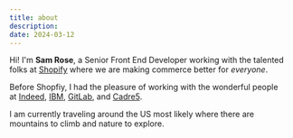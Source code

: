 ```yaml
---
title: about
description: 
date: 2024-03-12
---
```


Hi! I'm **Sam Rose**, a Senior Front End Developer working with the talented folks at [Shopify](https://shopify.com/) where we are making commerce better for _everyone_.

Before Shopfiy, I had the pleasure of working with the wonderful people at [Indeed](https://indeed.com/), [IBM](https://www.ibm.com/), [GitLab](https://about.gitlab.com/), and [Cadre5](https://www.cadre5.com/).

I am currently traveling around the US most likely where there are mountains to climb and nature to explore.
